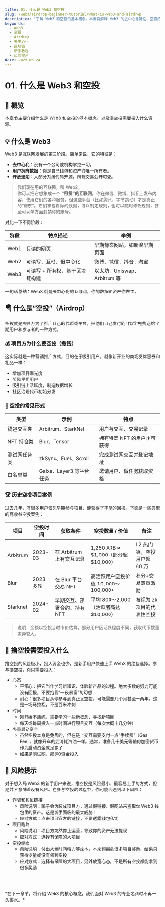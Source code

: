 ```yaml
---
title: 01. 什么是 Web3 和空投
slug: /web3/airdrop-beginner-tutorial/what-is-web3-and-airdrop
description: "了解 Web3 和空投的基本概念。本章将解释 Web3 的去中心化特性、空投的定义和目的，以及参与空投所需的准备工作和潜在风险。"
keywords:
  - Web3
  - 空投
  - Airdrop
  - 去中心化
  - 区块链
  - 新手教程
  - 风险提示
date: 2025-06-24
---
```


# 01. 什么是 Web3 和空投

## 📌 概览

本章节主要介绍什么是 Web3 和空投的基本概念，以及撸空投需要投入什么资源。

## 💡 什么是 Web3

Web3 是互联网发展的第三阶段。简单来说，它的特征是：

- **去中心化**：没有一个公司或机构掌控一切。
- **用户拥有数据**：你是自己钱包和资产的唯一所有者。
- **开放透明**：大部分系统代码开源，所有交易公开可查。

> 我们现在用的互联网，叫 Web2。  
> 你可以把它想象成一个 **“租赁”的互联网**。你在微信、微博、抖音上发布内容，使用它们的各种服务，但这些平台（比如腾讯、字节跳动）才是真正的“房东”。它们掌握着你的数据，可以制定规则，也可以随时修改规则，甚至可以单方面封禁你的账号。

对比一下不同阶段：

| 阶段   | 特点描述                             | 举例                  |
|--------|--------------------------------------|-----------------------|
| Web1   | 只读的网页                            | 早期静态网站，如新浪早期页面 |
| Web2   | 可读写、互动，但中心化                 | 微博、微信、抖音、淘宝     |
| Web3   | 可读写 + 所有权，基于区块链构建         | 以太坊、Uniswap、Arbitrum 等 |

一句话总结：Web3 就是去中心化的互联网，你的数据和资产你做主。

## 🪂 什么是“空投”（Airdrop）

空投就是项目方为了推广自己的代币或平台，把他们自己发行的“代币”免费送给早期用户和参与者的一种方式。

### 💰 项目方为什么要空投（撒钱）

这实际就是一种营销推广方式，目的在于吸引用户，就像新开业的商场发优惠券和礼品一样：
- 增加项目曝光度
- 奖励早期用户
- 吸引链上活跃度，制造数据增长
- 社区治理代币初始分发

### 🧩 空投的常见形式

| 类型        | 示例                     | 特点                         |
|-------------|--------------------------|------------------------------|
| 钱包交互类   | Arbitrum、StarkNet       | 用户有交互、交易记录         |
| NFT 持仓类   | Blur、Tensor             | 拥有特定 NFT 的用户才可获得 |
| 测试网任务类 | zkSync、Fuel、Scroll     | 完成测试网交互并登记地址     |
| 白名单类     | Galxe、Layer3 等平台任务 | 邀请用户、做任务获取资格     |

### 🏆 历史空投项目案例

过去几年，有很多用户仅凭早期参与项目，便获得了丰厚的回报。下面是一些典型的高收益空投案例：

| 项目 | 空投时间 | 获取条件 | 空投数量 / 价值 | 备注 |
|----|---|---|---|---|
| Arbitrum   | 2023-03    | 在 Arbitrum 上有交互记录     | 1,250 ARB ≈ $1,000（部分超 $10,000）     | L2 热门链，空投用户超 60 万    |
| Blur       | 2023 多轮  | 在 Blur 平台交易 NFT         | 高活跃用户空投价值 $10,000～$100,000+    | 积分+交易双重激励             |
| Starknet   | 2024-02    | 早期交互、部署合约、持有 NFT | 平均 $800～$2,000（活跃者高达 $10,000） | 被视为 zk 项目的代表性空投    |

> 说明：金额以空投当时市价估算，部分用户因活跃程度不同，获取代币数量差异较大。


## 📝 撸空投需要投入什么

撸空投的风险极小，投入资金也少，是新手用户快速上手 Web3 的绝佳选择。参与撸空投，你只需要投入：
- 心态
  - 平常心：把它当作学习新知识、体验新产品的过程。绝大多数的努力可能没有回报，不要抱着“一夜暴富”的幻想
  - 耐心：很多项目从你参与到真正发空投，可能需要几个月甚至一两年。这是一场马拉松，不是百米冲刺
- 时间
  - 刚开始不熟练，需要学习一些新概念、寻找新项目
  - 每天或每周投入一点时间进行项目交互（每次大概十几分钟）
- 少量启动资金
  - 虽然空投本身是免费的，但在链上交互需要支付一点“手续费”（Gas Fee），就像开车的会消耗汽油一样。通常，准备几十美元等值的加密货币作为启动资金就足够了
  - 如果是测试网，那是0资金投入

## 🚨 风险提示

对于想入局 Web3 的新手用户来说，撸空投是风险最小、最容易上手的方式，但是并不意味着没有风险。在参与空投的过程中，你可能会遇到以下风险：

- 诈骗和钓鱼链接
  - 风险说明：骗子会伪装成项目方，通过假链接、假网站来盗取你 Web3 钱包里的资产。这是新手面临的最大威胁！
  - 应对方式：点击项目官方的链接，不要透露钱包私钥
- 项目跑路
  - 风险说明：项目方突然停止运营，导致你的资产无法提现
  - 应对方式：选择有保障的大项目
- 空投缩水
  - 风险说明：付出大量时间精力等成本，本来预期拿很多项目奖励，结果只获得少量或没有领到空投
  - 应对方式：选择有保障的大项目，另外放宽心态，不是所有空投都能拿到很多奖励


<br />
<br />
<br />
*在下一章节，将介绍 Web3 的核心概念，我们面对 Web3 的专业名词时不再一头雾水。*
